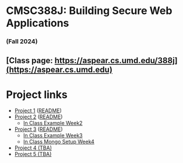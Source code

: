 # CMSC388J: Building Secure Web Applications
### (Fall 2024)

## [Class page: https://aspear.cs.umd.edu/388j](https://aspear.cs.umd.edu)

# Project links
 - [Project 1](https://classroom.github.com/a/7cRG4A__) ([README](fall2024/projects/project01.md))
 - [Project 2](https://classroom.github.com/a/NnOOCojE) ([README](fall2024/projects/project02.md))
   - [In Class Example Week2](fall2024/inclass/week2)
 - [Project 3](https://classroom.github.com/a/md8gqLqV) ([README](fall2024/projects/project03.md)) 
   - [In Class Example Week3](fall2024/inclass/week3)
   - [In Class Mongo Setup Week4](fall2024/inclass/week4)
 - [Project 4 (TBA)]() 
 - [Project 5 (TBA)]() 
